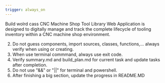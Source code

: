 ```yaml
---
trigger: always_on
---
```


Build wolrd cass CNC Machine Shop Tool Library Web Application is designed to digitally manage and track the complete lifecycle of tooling inventory within a CNC machine shop environment. 

2. Do not guess components, import sources, classes, functions,... always verify when using or creating.
3. When use terminal commmand, always use exit code.
4. Verify summary.md and build_plan.md for current task and update tasks after completion.
5. Do not use "&&" or "||" for terminal and powershell.
6. After finishing a big section, update the progress in README.MD